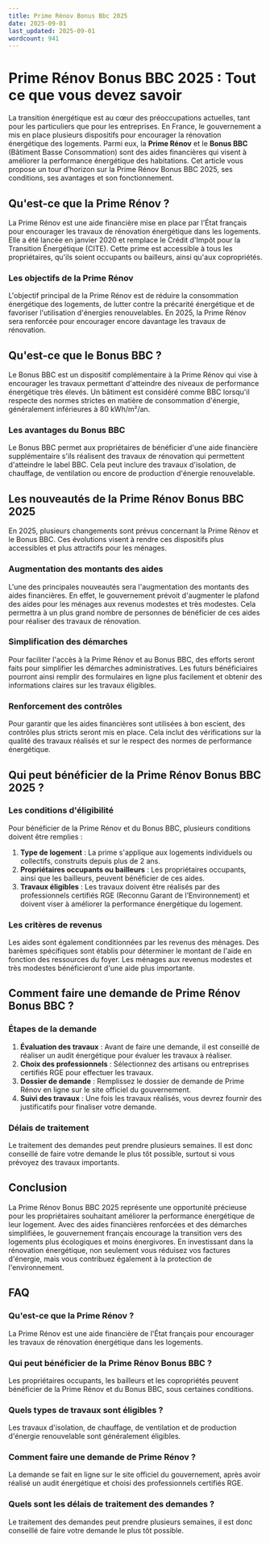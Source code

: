 ```yaml
---
title: Prime Rénov Bonus Bbc 2025
date: 2025-09-01
last_updated: 2025-09-01
wordcount: 941
---
```


# Prime Rénov Bonus BBC 2025 : Tout ce que vous devez savoir

La transition énergétique est au cœur des préoccupations actuelles, tant pour les particuliers que pour les entreprises. En France, le gouvernement a mis en place plusieurs dispositifs pour encourager la rénovation énergétique des logements. Parmi eux, la **Prime Rénov** et le **Bonus BBC** (Bâtiment Basse Consommation) sont des aides financières qui visent à améliorer la performance énergétique des habitations. Cet article vous propose un tour d’horizon sur la Prime Rénov Bonus BBC 2025, ses conditions, ses avantages et son fonctionnement.

## Qu'est-ce que la Prime Rénov ?

La Prime Rénov est une aide financière mise en place par l'État français pour encourager les travaux de rénovation énergétique dans les logements. Elle a été lancée en janvier 2020 et remplace le Crédit d'Impôt pour la Transition Énergétique (CITE). Cette prime est accessible à tous les propriétaires, qu'ils soient occupants ou bailleurs, ainsi qu'aux copropriétés.

### Les objectifs de la Prime Rénov

L'objectif principal de la Prime Rénov est de réduire la consommation énergétique des logements, de lutter contre la précarité énergétique et de favoriser l'utilisation d'énergies renouvelables. En 2025, la Prime Rénov sera renforcée pour encourager encore davantage les travaux de rénovation.

## Qu'est-ce que le Bonus BBC ?

Le Bonus BBC est un dispositif complémentaire à la Prime Rénov qui vise à encourager les travaux permettant d'atteindre des niveaux de performance énergétique très élevés. Un bâtiment est considéré comme BBC lorsqu'il respecte des normes strictes en matière de consommation d'énergie, généralement inférieures à 80 kWh/m²/an.

### Les avantages du Bonus BBC

Le Bonus BBC permet aux propriétaires de bénéficier d'une aide financière supplémentaire s'ils réalisent des travaux de rénovation qui permettent d'atteindre le label BBC. Cela peut inclure des travaux d'isolation, de chauffage, de ventilation ou encore de production d'énergie renouvelable.

## Les nouveautés de la Prime Rénov Bonus BBC 2025

En 2025, plusieurs changements sont prévus concernant la Prime Rénov et le Bonus BBC. Ces évolutions visent à rendre ces dispositifs plus accessibles et plus attractifs pour les ménages.

### Augmentation des montants des aides

L'une des principales nouveautés sera l'augmentation des montants des aides financières. En effet, le gouvernement prévoit d'augmenter le plafond des aides pour les ménages aux revenus modestes et très modestes. Cela permettra à un plus grand nombre de personnes de bénéficier de ces aides pour réaliser des travaux de rénovation.

### Simplification des démarches

Pour faciliter l'accès à la Prime Rénov et au Bonus BBC, des efforts seront faits pour simplifier les démarches administratives. Les futurs bénéficiaires pourront ainsi remplir des formulaires en ligne plus facilement et obtenir des informations claires sur les travaux éligibles.

### Renforcement des contrôles

Pour garantir que les aides financières sont utilisées à bon escient, des contrôles plus stricts seront mis en place. Cela inclut des vérifications sur la qualité des travaux réalisés et sur le respect des normes de performance énergétique.

## Qui peut bénéficier de la Prime Rénov Bonus BBC 2025 ?

### Les conditions d'éligibilité

Pour bénéficier de la Prime Rénov et du Bonus BBC, plusieurs conditions doivent être remplies :

1. **Type de logement** : La prime s'applique aux logements individuels ou collectifs, construits depuis plus de 2 ans.
2. **Propriétaires occupants ou bailleurs** : Les propriétaires occupants, ainsi que les bailleurs, peuvent bénéficier de ces aides.
3. **Travaux éligibles** : Les travaux doivent être réalisés par des professionnels certifiés RGE (Reconnu Garant de l’Environnement) et doivent viser à améliorer la performance énergétique du logement.

### Les critères de revenus

Les aides sont également conditionnées par les revenus des ménages. Des barèmes spécifiques sont établis pour déterminer le montant de l'aide en fonction des ressources du foyer. Les ménages aux revenus modestes et très modestes bénéficieront d'une aide plus importante.

## Comment faire une demande de Prime Rénov Bonus BBC ?

### Étapes de la demande

1. **Évaluation des travaux** : Avant de faire une demande, il est conseillé de réaliser un audit énergétique pour évaluer les travaux à réaliser.
2. **Choix des professionnels** : Sélectionnez des artisans ou entreprises certifiés RGE pour effectuer les travaux.
3. **Dossier de demande** : Remplissez le dossier de demande de Prime Rénov en ligne sur le site officiel du gouvernement.
4. **Suivi des travaux** : Une fois les travaux réalisés, vous devrez fournir des justificatifs pour finaliser votre demande.

### Délais de traitement

Le traitement des demandes peut prendre plusieurs semaines. Il est donc conseillé de faire votre demande le plus tôt possible, surtout si vous prévoyez des travaux importants.

## Conclusion

La Prime Rénov Bonus BBC 2025 représente une opportunité précieuse pour les propriétaires souhaitant améliorer la performance énergétique de leur logement. Avec des aides financières renforcées et des démarches simplifiées, le gouvernement français encourage la transition vers des logements plus écologiques et moins énergivores. En investissant dans la rénovation énergétique, non seulement vous réduisez vos factures d'énergie, mais vous contribuez également à la protection de l'environnement.

## FAQ

### Qu'est-ce que la Prime Rénov ?

La Prime Rénov est une aide financière de l'État français pour encourager les travaux de rénovation énergétique dans les logements.

### Qui peut bénéficier de la Prime Rénov Bonus BBC ?

Les propriétaires occupants, les bailleurs et les copropriétés peuvent bénéficier de la Prime Rénov et du Bonus BBC, sous certaines conditions.

### Quels types de travaux sont éligibles ?

Les travaux d'isolation, de chauffage, de ventilation et de production d'énergie renouvelable sont généralement éligibles.

### Comment faire une demande de Prime Rénov ?

La demande se fait en ligne sur le site officiel du gouvernement, après avoir réalisé un audit énergétique et choisi des professionnels certifiés RGE.

### Quels sont les délais de traitement des demandes ?

Le traitement des demandes peut prendre plusieurs semaines, il est donc conseillé de faire votre demande le plus tôt possible.